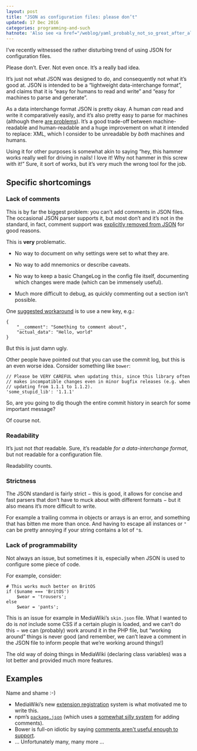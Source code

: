 ```yaml
---
layout: post
title: "JSON as configuration files: please don’t"
updated: 17 Dec 2016
categories: programming-and-such
hatnote: 'Also see <a href="/weblog/yaml_probably_not_so_great_after_all.html">YAML: probably not so great after all.</a>'
---
```


I’ve recently witnessed the rather disturbing trend of using JSON for
configuration files.

Please don’t. Ever. Not even once. It’s a really bad idea.

It’s just not what JSON was designed to do, and consequently not what it’s good
at. JSON is intended to be a “lightweight data-interchange format”, and claims
that it is “easy for humans to read and write” and “easy for machines to parse
and generate”.

As a data interchange format JSON is pretty okay. A human *can* read and write
it comparatively easily, and it’s also pretty easy to parse for machines
(although there [are problems][parse]).
It’s a good trade-off between machine-readable and human-readable and a huge
improvement on what it intended to replace: XML, which I consider to be
unreadable by *both* machines and humans.

Using it for other purposes is somewhat akin to saying “hey, this hammer
works really well for driving in nails! I love it! Why not hammer in this screw
with it!” Sure, it sort of works, but it’s very much the wrong tool for the job.

Specific shortcomings
---------------------

### Lack of comments

This is by far the biggest problem: you can’t add comments in JSON files. The
occasional JSON parser supports it, but most don’t and it’s not in the standard,
in fact, comment support was [explicitly removed from JSON][crockford] for good
reasons.

This is **very** problematic.

- No way to document on why settings were set to what they are.

- No way to add mnemonics or describe caveats.

- No way to keep a basic ChangeLog in the config file itself, documenting which
  changes were made (which can be immensely useful).

- Much more difficult to debug, as quickly commenting out a section isn’t
  possible.

One [suggested workaround](http://stackoverflow.com/a/244858/660921) is to use a
new key, e.g.:

	{
		"__comment": "Something to comment about",
		"actual_data": "Hello, world"
	}

But this is just damn ugly.

Other people have pointed out that you can use the commit log, but this is an
even worse idea. Consider something like `bower`:

	// Please be VERY CAREFUL when updating this, since this library often
	// makes incompatible changes even in minor bugfix releases (e.g. when
	// updating from 1.1.1 to 1.1.2).
	'some_stupid_lib': '1.1.1'

So, are you going to dig though the entire commit history in search for some
important message?

Of course not.

### Readability

It’s just not *that* readable. Sure, it’s readable *for a data-interchange
format*, but not readable for a configuration file.

Readability counts.

### Strictness

The JSON standard is fairly strict − this is good, it allows for concise and
fast parsers that don’t have to muck about with different formats − but it also
means it’s more difficult to write.

For example a trailing comma in objects or arrays is an error, and something
that has bitten me more than once. And having to escape all instances or `"` can
be pretty annoying if your string contains a lot of `"`s.

### Lack of programmability

Not always an issue, but sometimes it is, especially when JSON is used to
configure some piece of code.

For example, consider:

	# This works much better on BritOS
	if ($uname === 'BritOS')
		$wear = 'trousers';
	else
		$wear = 'pants';

This is an issue for example in MediaWiki’s `skin.json` file. What I wanted to
do is *not* include some CSS if a certain plugin is loaded, and we can’t do this
− we can (probably) work around it in the PHP file, but “working around” things
is never good (and remember, we can’t leave a comment in the JSON file to inform
people that we’re working around things!)

The old way of doing things in MediaWiki (declaring class variables) was a lot
better and provided much more features.

Examples
--------

Name and shame :-)

- MediaWiki’s new [extension registration](https://www.mediawiki.org/wiki/Manual:Extension_registration)
  system is what motivated me to write this.
- npm’s [`package.json`](https://docs.npmjs.com/files/package.json) (which uses
  a [somewhat silly system](http://stackoverflow.com/a/14221781/660921) for adding
  comments).
- Bower is full-on idiotic by saying [comments aren't useful enough to
  support](https://github.com/bower/bower/issues/1059).
- … Unfortunately many, many more …


[crockford]: https://plus.google.com/+DouglasCrockfordEsq/posts/RK8qyGVaGSr
[toml]: https://github.com/toml-lang/toml
[parse]: http://seriot.ch/parsing_json.php
